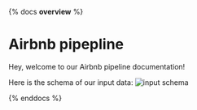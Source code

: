 {% docs __overview__ %}
# Airbnb pipepline

Hey, welcome to our Airbnb pipeline documentation!

Here is the schema of our input data:
![input schema](assets/input_schema.png)

{% enddocs %}
